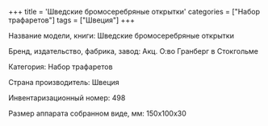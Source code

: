 +++
title = 'Шведские бромосеребряные открытки'
categories = ["Набор трафаретов"]
tags = ["Швеция"]
+++

Название модели, книги: Шведские бромосеребряные открытки

Бренд, издательство, фабрика, завод: Акц. О:во Гранберг в Стокгольме

Категория: Набор трафаретов

Страна производитель: Швеция

Инвентаризационный номер: 498

Размер аппарата  собранном виде, мм: 150х100х30

